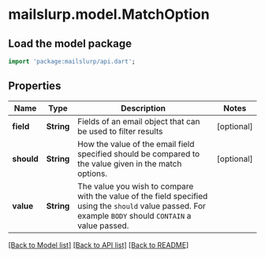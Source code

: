 # mailslurp.model.MatchOption

## Load the model package
```dart
import 'package:mailslurp/api.dart';
```

## Properties
Name | Type | Description | Notes
------------ | ------------- | ------------- | -------------
**field** | **String** | Fields of an email object that can be used to filter results | [optional] 
**should** | **String** | How the value of the email field specified should be compared to the value given in the match options. | [optional] 
**value** | **String** | The value you wish to compare with the value of the field specified using the `should` value passed. For example `BODY` should `CONTAIN` a value passed. | 

[[Back to Model list]](../README#documentation-for-models) [[Back to API list]](../README#documentation-for-api-endpoints) [[Back to README]](../README)


